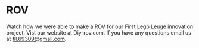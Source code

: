 # ROV
Watch how we were able to make a ROV for our First Lego Leuge innovation project.
Vist our website at Diy-rov.com.
If you have any questions email us at fll.69309@gmail.com.
